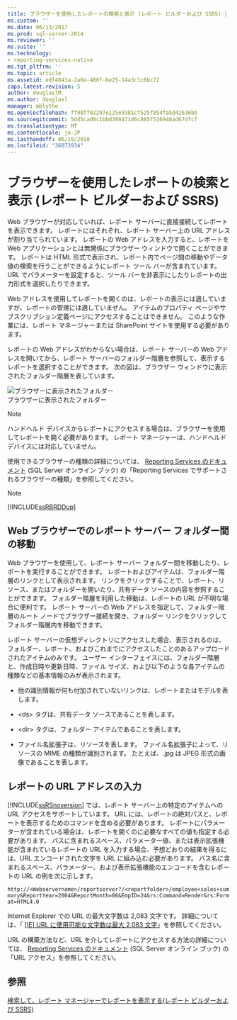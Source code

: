 ```yaml
---
title: ブラウザーを使用したレポートの検索と表示 (レポート ビルダーおよび SSRS) | Microsoft Docs
ms.custom: ''
ms.date: 06/13/2017
ms.prod: sql-server-2014
ms.reviewer: ''
ms.suite: ''
ms.technology:
- reporting-services-native
ms.tgt_pltfrm: ''
ms.topic: article
ms.assetid: edf4843a-2a0a-486f-be25-14a3c1c6bc72
caps.latest.revision: 5
author: douglaslM
ms.author: douglasl
manager: mblythe
ms.openlocfilehash: ff98ff02297e125e9381cf525f854fa5d42636bb
ms.sourcegitcommit: 5dd5cad0c1bbd308471d6c885f516948ad67dfcf
ms.translationtype: MT
ms.contentlocale: ja-JP
ms.lasthandoff: 06/19/2018
ms.locfileid: "36073934"
---
```

# <a name="finding-and-viewing-reports-with-a-browser-report-builder-and-ssrs"></a>ブラウザーを使用したレポートの検索と表示 (レポート ビルダーおよび SSRS)
  Web ブラウザーが対応していれば、レポート サーバーに直接接続してレポートを表示できます。 レポートにはそれぞれ、レポート サーバー上の URL アドレスが割り当てられています。 レポートの Web アドレスを入力すると、レポートを Web アプリケーションとは無関係にブラウザー ウィンドウで開くことができます。 レポートは HTML 形式で表示され、レポート内でページ間の移動やデータ値の検索を行うことができるようにレポート ツール バーが含まれています。 URL でパラメーターを設定すると、ツール バーを非表示にしたりレポートの出力形式を選択したりできます。  
  
 Web アドレスを使用してレポートを開くのは、レポートの表示には適していますが、レポートの管理には適していません。 アイテムのプロパティ ページやサブスクリプション定義ページにアクセスすることはできません。 このような作業には、レポート マネージャーまたは SharePoint サイトを使用する必要があります。  
  
 レポートの Web アドレスがわからない場合は、レポート サーバーの Web アドレスを開いてから、レポート サーバーのフォルダー階層を参照して、表示するレポートを選択することができます。 次の図は、ブラウザー ウィンドウに表示されたフォルダー階層を表しています。  
  
 ![ブラウザーに表示されたフォルダー](../media/rs-browserfolder.GIF "ブラウザーに表示されたフォルダー")  
ブラウザーに表示されたフォルダー  
  
> [!NOTE]  
>  ハンドヘルド デバイスからレポートにアクセスする場合は、ブラウザーを使用してレポートを開く必要があります。 レポート マネージャーは、ハンドヘルド デバイスには対応していません。  
  
 使用できるブラウザーの種類の詳細については、 [Reporting Services のドキュメント](http://go.microsoft.com/fwlink/?linkid=121312) (SQL Server オンライン ブック) の「Reporting Services でサポートされるブラウザーの種類」を参照してください。  
  
> [!NOTE]  
>  [!INCLUDE[ssRBRDDup](../../includes/ssrbrddup-md.md)]  
  
## <a name="navigating-report-server-folders-in-a-web-browser"></a>Web ブラウザーでのレポート サーバー フォルダー間の移動  
 Web ブラウザーを使用して、レポート サーバー フォルダー間を移動したり、レポートを実行することができます。 レポートおよびアイテムは、フォルダー階層のリンクとして表示されます。 リンクをクリックすることで、レポート、リソース、またはフォルダーを開いたり、共有データ ソースの内容を参照することができます。 フォルダー階層を利用した移動は、レポートの URL が不明な場合に便利です。 レポート サーバーの Web アドレスを指定して、フォルダー階層のルート ノードでブラウザー接続を開き、フォルダー リンクをクリックしてフォルダー階層内を移動できます。  
  
 レポート サーバーの仮想ディレクトリにアクセスした場合、表示されるのは、フォルダー、レポート、およびこれまでにアクセスしたことのあるアップロードされたアイテムのみです。 ユーザー インターフェイスには、フォルダー階層と、作成日時や更新日時、ファイル サイズ、および以下のような各アイテムの種類などの基本情報のみが表示されます。  
  
-   他の識別情報が何も付加されていないリンクは、レポートまたはモデルを表します。  
  
-   \<ds> タグは、共有データ ソースであることを表します。  
  
-   \<dir> タグは、フォルダー アイテムであることを表します。  
  
-   ファイル名拡張子は、リソースを表します。 ファイル名拡張子によって、リソースの MIME の種類が識別されます。 たとえば、.jpg は JPEG 形式の画像であることを表します。  
  
## <a name="typing-the-url-address-of-a-report"></a>レポートの URL アドレスの入力  
 [!INCLUDE[ssRSnoversion](../../includes/ssrsnoversion-md.md)] では、レポート サーバー上の特定のアイテムへの URL アクセスをサポートしています。 URL には、レポートの絶対パスと、レポートを表示するためのコマンドを含める必要があります。 レポートにパラメーターが含まれている場合は、レポートを開くのに必要なすべての値も指定する必要があります。 パスに含まれるスペース、パラメーター値、または表示拡張機能が含まれているレポートの URL を入力する場合、予想どおりの結果を得るには、URL エンコードされた文字を URL に組み込む必要があります。 パス名に含まれるスペース、パラメーター、および表示拡張機能のエンコードを含むレポートの URL の例を次に示します。  
  
 `http://<Webservername>/reportserver?/<reportfolder>/employee+sales+summary&ReportYear=2004&ReportMonth=06&EmpID=24&rs:Command=Render&rs:Format=HTML4.0`  
  
 Internet Explorer での URL の最大文字数は 2,083 文字です。 詳細については、「 [[IE] URL に使用可能な文字数は最大 2,083 文字](http://support.microsoft.com/kb/208427)」を参照してください。  
  
 URL の構築方法など、URL を介してレポートにアクセスする方法の詳細については、 [Reporting Services のドキュメント](http://go.microsoft.com/fwlink/?linkid=121312) (SQL Server オンライン ブック) の「URL アクセス」を参照してください。  
  
## <a name="see-also"></a>参照  
 [検索して、レポート マネージャーでレポートを表示する&#40;レポート ビルダーおよび SSRS&#41;](finding-and-viewing-reports-in-the-web-portal-report-builder-and-ssrs.md)  
  
  